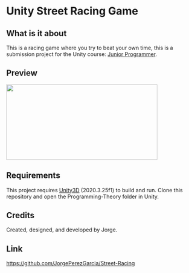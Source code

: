 # Unity Street Racing Game

## What is it about
This is a racing game where you try to beat your own time, this is a submission project for the Unity course: [Junior Programmer](https://learn.unity.com/pathway/junior-programmer).

## Preview
<img src="./SR-Gif_Compressed.gif" width="400" height="200" />

## Requirements
This project requires [Unity3D](https://unity.com/) (2020.3.25f1) to build and run. Clone this repository and open the Programming-Theory folder in Unity.

## Credits
Created, designed, and developed by Jorge.

## Link

https://github.com/JorgePerezGarcia/Street-Racing